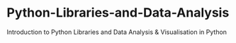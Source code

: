 # Python-Libraries-and-Data-Analysis
Introduction to Python Libraries and Data Analysis &amp; Visualisation in Python
